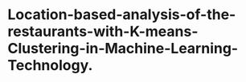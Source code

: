 # Location-based-analysis-of-the-restaurants-with-K-means-Clustering-in-Machine-Learning-Technology.
